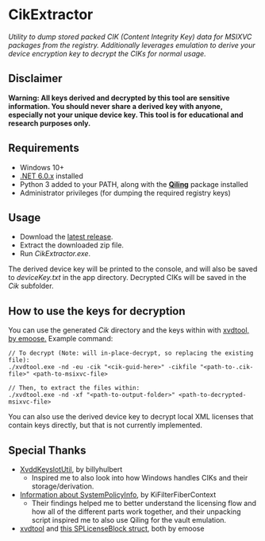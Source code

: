 # CikExtractor

*Utility to dump stored packed CIK (Content Integrity Key) data for MSIXVC packages from the registry. Additionally leverages emulation to derive your device encryption key to decrypt the CIKs for normal usage.*

## Disclaimer

**Warning: All keys derived and decrypted by this tool are sensitive information. You should never share a derived key with anyone, especially not your unique device key. This tool is for educational and research purposes only.**

## Requirements

- Windows 10+
- [.NET 6.0.x](https://dotnet.microsoft.com/en-us/download/dotnet/6.0) installed
- Python 3 added to your PATH, along with the **[Qiling](https://github.com/qilingframework/qiling)** package installed
- Administrator privileges (for dumping the required registry keys)

## Usage

- Download the [latest release](https://github.com/LukeFZ/CikExtractor/releases/latest).
- Extract the downloaded zip file.
- Run *CikExtractor.exe*.

The derived device key will be printed to the console, and will also be saved to *deviceKey.txt* in the app directory.
Decrypted CIKs will be saved in the *Cik* subfolder.

## How to use the keys for decryption

You can use the generated *Cik* directory and the keys within with [xvdtool, by emoose.](https://github.com/emoose/xvdtool)
Example command:
```
// To decrypt (Note: will in-place-decrypt, so replacing the existing file):
./xvdtool.exe -nd -eu -cik "<cik-guid-here>" -cikfile "<path-to-.cik-file>" <path-to-msixvc-file>

// Then, to extract the files within:
./xvdtool.exe -nd -xf "<path-to-output-folder>" <path-to-decrypted-msixvc-file>
```

You can also use the derived device key to decrypt local XML licenses that contain keys directly, but that is not currently implemented.

## Special Thanks

- [XvddKeyslotUtil](https://github.com/billyhulbert/XvddKeyslotUtil), by billyhulbert
	- Inspired me to also look into how Windows handles CIKs and their storage/derivation.
- [Information about SystemPolicyInfo](https://github.com/KiFilterFiberContext/windows-software-policy), by KiFilterFiberContext
	- Their findings helped me to better understand the licensing flow and how all of the different parts work together, and their unpacking script inspired me to also use Qiling for the vault emulation.
- [xvdtool](https://github.com/emoose/xvdtool) and [this SPLicenseBlock struct](https://github.com/emoose/xbox-reversing/blob/master/templates/SPLicenseBlock.bt), both by emoose